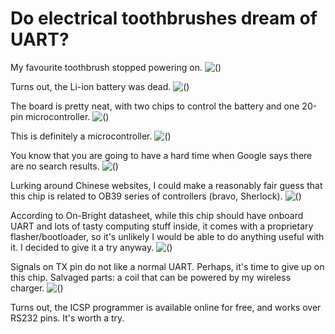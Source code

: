 # Do electrical toothbrushes dream of UART?

My favourite toothbrush stopped powering on.
![()](01_brush.jpeg)

Turns out, the Li-ion battery was dead.
![()](02_battery.jpeg)

The board is pretty neat, with two chips to control the battery and one 20-pin microcontroller.
![()](03_board.jpeg)

This is definitely a microcontroller.
![()](04_chip.jpeg)

You know that you are going to have a hard time when Google says there are no search results.
![()](04_0_ohno.png)

Lurking around Chinese websites, I could make a reasonably fair guess that this chip is related to OB39 series of controllers (bravo, Sherlock).
![()](05_guess.jpeg)

According to On-Bright datasheet, while this chip should have onboard UART and lots of tasty computing stuff inside, it comes with a proprietary flasher/bootloader, so it's unlikely I would be able to do anything useful with it. I decided to give it a try anyway.
![()](06_wiring.jpeg)

Signals on TX pin do not like a normal UART. Perhaps, it's time to give up on this chip. Salvaged parts: a coil that can be powered by my wireless charger.
![()](07_signal.png)

Turns out, the ICSP programmer is available online for free, and works over RS232 pins. It's worth a try.
